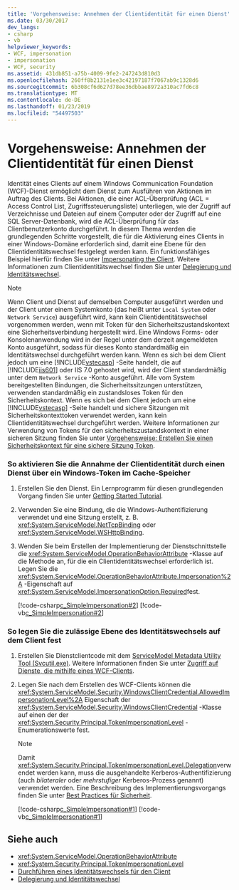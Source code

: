 ```yaml
---
title: 'Vorgehensweise: Annehmen der Clientidentität für einen Dienst'
ms.date: 03/30/2017
dev_langs:
- csharp
- vb
helpviewer_keywords:
- WCF, impersonation
- impersonation
- WCF, security
ms.assetid: 431db851-a75b-4009-9fe2-247243d810d3
ms.openlocfilehash: 260ff8b2131e1ee3c42197187f7067ab9c1328d6
ms.sourcegitcommit: 6b308cf6d627d78ee36dbbae8972a310ac7fd6c8
ms.translationtype: MT
ms.contentlocale: de-DE
ms.lasthandoff: 01/23/2019
ms.locfileid: "54497503"
---
```

# <a name="how-to-impersonate-a-client-on-a-service"></a>Vorgehensweise: Annehmen der Clientidentität für einen Dienst
Identität eines Clients auf einem Windows Communication Foundation (WCF)-Dienst ermöglicht dem Dienst zum Ausführen von Aktionen im Auftrag des Clients. Bei Aktionen, die einer ACL-Überprüfung (ACL = Access Control List, Zugriffssteuerungsliste) unterliegen, wie der Zugriff auf Verzeichnisse und Dateien auf einem Computer oder der Zugriff auf eine SQL&#160;Server-Datenbank, wird die ACL-Überprüfung für das Clientbenutzerkonto durchgeführt. In diesem Thema werden die grundlegenden Schritte vorgestellt, die für die Aktivierung eines Clients in einer Windows-Domäne erforderlich sind, damit eine Ebene für den Clientidentitätswechsel festgelegt werden kann. Ein funktionsfähiges Beispiel hierfür finden Sie unter [Impersonating the Client](../../../docs/framework/wcf/samples/impersonating-the-client.md). Weitere Informationen zum Clientidentitätswechsel finden Sie unter [Delegierung und Identitätswechsel](../../../docs/framework/wcf/feature-details/delegation-and-impersonation-with-wcf.md).  
  
> [!NOTE]
>  Wenn Client und Dienst auf demselben Computer ausgeführt werden und der Client unter einem Systemkonto (das heißt unter `Local System` oder `Network Service`) ausgeführt wird, kann kein Clientidentitätswechsel vorgenommen werden, wenn mit Token für den Sicherheitszustandskontext eine Sicherheitsverbindung hergestellt wird. Eine Windows&#160;Forms- oder Konsolenanwendung wird in der Regel unter dem derzeit angemeldeten Konto ausgeführt, sodass für dieses Konto standardmäßig ein Identitätswechsel durchgeführt werden kann. Wenn es sich bei dem Client jedoch um eine [!INCLUDE[vstecasp](../../../includes/vstecasp-md.md)] -Seite handelt, die auf [!INCLUDE[iis601](../../../includes/iis601-md.md)] oder IIS&#160;7.0 gehostet wird, wird der Client standardmäßig unter dem `Network Service` -Konto ausgeführt. Alle vom System bereitgestellten Bindungen, die Sicherheitssitzungen unterstützen, verwenden standardmäßig ein zustandsloses Token für den Sicherheitskontext. Wenn es sich bei dem Client jedoch um eine [!INCLUDE[vstecasp](../../../includes/vstecasp-md.md)] -Seite handelt und sichere Sitzungen mit Sicherheitskontexttoken verwendet werden, kann kein Clientidentitätswechsel durchgeführt werden. Weitere Informationen zur Verwendung von Tokens für den sicherheitszustandskontext in einer sicheren Sitzung finden Sie unter [Vorgehensweise: Erstellen Sie einen Sicherheitskontext für eine sichere Sitzung Token](../../../docs/framework/wcf/feature-details/how-to-create-a-security-context-token-for-a-secure-session.md).  
  
### <a name="to-enable-impersonation-of-a-client-from-a-cached-windows-token-on-a-service"></a>So aktivieren Sie die Annahme der Clientidentität durch einen Dienst über ein Windows-Token im Cache-Speicher  
  
1.  Erstellen Sie den Dienst. Ein Lernprogramm für diesen grundlegenden Vorgang finden Sie unter [Getting Started Tutorial](../../../docs/framework/wcf/getting-started-tutorial.md).  
  
2.  Verwenden Sie eine Bindung, die die Windows-Authentifizierung verwendet und eine Sitzung erstellt, z.&#160;B. <xref:System.ServiceModel.NetTcpBinding> oder <xref:System.ServiceModel.WSHttpBinding>.  
  
3.  Wenden Sie beim Erstellen der Implementierung der Dienstschnittstelle die <xref:System.ServiceModel.OperationBehaviorAttribute> -Klasse auf die Methode an, für die ein Clientidentitätswechsel erforderlich ist. Legen Sie die <xref:System.ServiceModel.OperationBehaviorAttribute.Impersonation%2A> -Eigenschaft auf <xref:System.ServiceModel.ImpersonationOption.Required>fest.  
  
     [!code-csharp[c_SimpleImpersonation#2](../../../samples/snippets/csharp/VS_Snippets_CFX/c_simpleimpersonation/cs/source.cs#2)]
     [!code-vb[c_SimpleImpersonation#2](../../../samples/snippets/visualbasic/VS_Snippets_CFX/c_simpleimpersonation/vb/source.vb#2)]  
  
### <a name="to-set-the-allowed-impersonation-level-on-the-client"></a>So legen Sie die zulässige Ebene des Identitätswechsels auf dem Client fest  
  
1.  Erstellen Sie Dienstclientcode mit dem [ServiceModel Metadata Utility Tool (Svcutil.exe)](../../../docs/framework/wcf/servicemodel-metadata-utility-tool-svcutil-exe.md). Weitere Informationen finden Sie unter [Zugriff auf Dienste, die mithilfe eines WCF-Clients](../../../docs/framework/wcf/accessing-services-using-a-wcf-client.md).  
  
2.  Legen Sie nach dem Erstellen des WCF-Clients können die <xref:System.ServiceModel.Security.WindowsClientCredential.AllowedImpersonationLevel%2A> Eigenschaft der <xref:System.ServiceModel.Security.WindowsClientCredential> -Klasse auf einen der der <xref:System.Security.Principal.TokenImpersonationLevel> -Enumerationswerte fest.  
  
    > [!NOTE]
    >  Damit <xref:System.Security.Principal.TokenImpersonationLevel.Delegation>verwendet werden kann, muss die ausgehandelte Kerberos-Authentifizierung (auch *bilateraler* oder *mehrstufiger* Kerberos-Prozess genannt) verwendet werden. Eine Beschreibung des Implementierungsvorgangs finden Sie unter [Best Practices für Sicherheit](../../../docs/framework/wcf/feature-details/best-practices-for-security-in-wcf.md).  
  
     [!code-csharp[c_SimpleImpersonation#1](../../../samples/snippets/csharp/VS_Snippets_CFX/c_simpleimpersonation/cs/source.cs#1)]
     [!code-vb[c_SimpleImpersonation#1](../../../samples/snippets/visualbasic/VS_Snippets_CFX/c_simpleimpersonation/vb/source.vb#1)]  
  
## <a name="see-also"></a>Siehe auch
- <xref:System.ServiceModel.OperationBehaviorAttribute>
- <xref:System.Security.Principal.TokenImpersonationLevel>
- [Durchführen eines Identitätswechsels für den Client](../../../docs/framework/wcf/samples/impersonating-the-client.md)
- [Delegierung und Identitätswechsel](../../../docs/framework/wcf/feature-details/delegation-and-impersonation-with-wcf.md)

